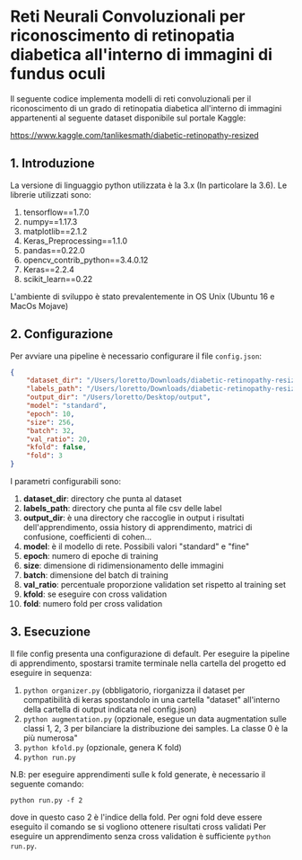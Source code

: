 # Reti Neurali Convoluzionali per riconoscimento di retinopatia diabetica all'interno di immagini di fundus oculi

Il seguente codice implementa modelli di reti convoluzionali per il riconoscimento di un grado di retinopatia diabetica all'interno di immagini appartenenti al seguente dataset disponibile sul portale Kaggle: 

https://www.kaggle.com/tanlikesmath/diabetic-retinopathy-resized

## 1. Introduzione

La versione di linguaggio python utilizzata è la 3.x (In particolare la 3.6). Le librerie utilizzati sono:

1) tensorflow==1.7.0
2) numpy==1.17.3
3) matplotlib==2.1.2
4) Keras_Preprocessing==1.1.0
5) pandas==0.22.0
6) opencv_contrib_python==3.4.0.12
7) Keras==2.2.4
8) scikit_learn==0.22

L'ambiente di sviluppo è stato prevalentemente in OS Unix (Ubuntu 16 e MacOs Mojave)

## 2. Configurazione

Per avviare una pipeline è necessario configurare il file `config.json`:

```json
{
	"dataset_dir": "/Users/loretto/Downloads/diabetic-retinopathy-resized/resized_train/resized_train",
	"labels_path": "/Users/loretto/Downloads/diabetic-retinopathy-resized/trainLabels_cropped.csv",
	"output_dir": "/Users/loretto/Desktop/output",
	"model": "standard",
	"epoch": 10,
	"size": 256,
	"batch": 32,
	"val_ratio": 20,
	"kfold": false,
	"fold": 3
}
```

I parametri configurabili sono:

1) **dataset_dir**: directory che punta al dataset 
2) **labels_path**: directory che punta al file csv delle label 
3) **output_dir**: è una directory che raccoglie in output i risultati dell'apprendimento, ossia history di apprendimento, matrici di confusione, coefficienti di cohen...
4) **model**: è il modello di rete. Possibili valori "standard" e "fine"
5) **epoch**: numero di epoche di training 
6) **size**: dimensione di ridimensionamento delle immagini
7) **batch**: dimensione del batch di training
8) **val_ratio**: percentuale proporzione validation set rispetto al training set
9) **kfold**: se eseguire con cross validation
10) **fold**: numero fold per cross validation

## 3. Esecuzione

Il file config presenta una configurazione di default. Per eseguire la pipeline di apprendimento, spostarsi tramite terminale nella cartella del progetto ed eseguire in sequenza: 


1) `python organizer.py` (obbligatorio, riorganizza il dataset per compatibilità di keras spostandolo in una cartella "dataset" all'interno della cartella di output indicata nel config.json)
2) `python augmentation.py` (opzionale, esegue un data augmentation sulle classi 1, 2, 3 per bilanciare la distribuzione dei samples. La classe 0 è la più numerosa"
3) `python kfold.py` (opzionale, genera K fold)
4) `python run.py` 


N.B: per eseguire apprendimenti sulle k fold generate, è necessario il seguente comando:

`python run.py -f 2`

dove in questo caso 2 è l'indice della fold. Per ogni fold deve essere eseguito il comando se si vogliono ottenere risultati cross validati
Per eseguire un apprendimento senza cross validation è sufficiente `python run.py`.


